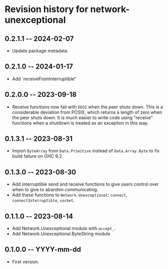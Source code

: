 # Revision history for network-unexceptional

## 0.2.1.1 -- 2024-02-07

* Update package metadata.

## 0.2.1.0 -- 2024-01-17

* Add `receiveFromInterruptible"

## 0.2.0.0 -- 2023-09-18

* Receive functions now fail with `EEOI` when the peer shuts down.
  This is a considerable deviation from POSIX, which returns a
  length of zero when the peer shuts down. It is much easier to write
  code using "receive" functions when a shutdown is treated as an
  exception in this way.

## 0.1.3.1 -- 2023-08-31

* Import `ByteArray` from `Data.Primitive` instead of `Data.Array.Byte`
  to fix build failure on GHC 9.2.

## 0.1.3.0 -- 2023-08-30

* Add interruptible send and receive functions to give users control over
  when to give to abandon communicating.
* Add these functions to `Network.Unexceptional`: `connect`,
  `connectInterruptible`, `socket`.

## 0.1.1.0 -- 2023-08-14

* Add Network.Unexceptional module with `accept_`.
* Add Network.Unexceptional.ByteString module

## 0.1.0.0 -- YYYY-mm-dd

* First version.
